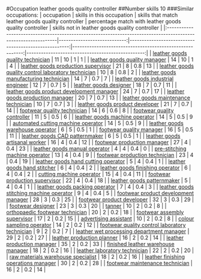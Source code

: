 #Occupation leather goods quality controller
##Number skills 10
###Similar occupations:
| occupation                                                                                                    |   skills in this occupation |   skills that match leather goods quality controller |   percentage match with leather goods quality controller |   skills not in leather goods quality controller |
|:--------------------------------------------------------------------------------------------------------------|----------------------------:|-----------------------------------------------------:|---------------------------------------------------------:|-------------------------------------------------:|
| [leather goods quality technician](leather_goods_quality_technician.md)                                       |                          11 |                                                   10 |                                                      1   |                                                1 |
| [leather goods quality manager](leather_goods_quality_manager.md)                                             |                          14 |                                                   10 |                                                      1   |                                                4 |
| [leather goods production supervisor](leather_goods_production_supervisor.md)                                 |                          21 |                                                    8 |                                                      0.8 |                                               13 |
| [leather goods quality control laboratory technician](leather_goods_quality_control_laboratory_technician.md) |                          10 |                                                    8 |                                                      0.8 |                                                2 |
| [leather goods manufacturing technician](leather_goods_manufacturing_technician.md)                           |                          14 |                                                    7 |                                                      0.7 |                                                7 |
| [leather goods industrial engineer](leather_goods_industrial_engineer.md)                                     |                          12 |                                                    7 |                                                      0.7 |                                                5 |
| [leather goods designer](leather_goods_designer.md)                                                           |                          18 |                                                    7 |                                                      0.7 |                                               11 |
| [leather goods product development manager](leather_goods_product_development_manager.md)                     |                          24 |                                                    7 |                                                      0.7 |                                               17 |
| [leather goods production manager](leather_goods_production_manager.md)                                       |                          20 |                                                    7 |                                                      0.7 |                                               13 |
| [leather goods maintenance technician](leather_goods_maintenance_technician.md)                               |                          10 |                                                    7 |                                                      0.7 |                                                3 |
| [leather goods product developer](leather_goods_product_developer.md)                                         |                          21 |                                                    7 |                                                      0.7 |                                               14 |
| [footwear quality technician](footwear_quality_technician.md)                                                 |                          14 |                                                    6 |                                                      0.6 |                                                8 |
| [footwear quality controller](footwear_quality_controller.md)                                                 |                          11 |                                                    5 |                                                      0.5 |                                                6 |
| [leather goods machine operator](leather_goods_machine_operator.md)                                           |                          14 |                                                    5 |                                                      0.5 |                                                9 |
| [automated cutting machine operator](automated_cutting_machine_operator.md)                                   |                          14 |                                                    5 |                                                      0.5 |                                                9 |
| [leather goods warehouse operator](leather_goods_warehouse_operator.md)                                       |                           6 |                                                    5 |                                                      0.5 |                                                1 |
| [footwear quality manager](footwear_quality_manager.md)                                                       |                          16 |                                                    5 |                                                      0.5 |                                               11 |
| [leather goods CAD patternmaker](leather_goods_CAD_patternmaker.md)                                           |                           6 |                                                    5 |                                                      0.5 |                                                1 |
| [leather goods artisanal worker](leather_goods_artisanal_worker.md)                                           |                          16 |                                                    4 |                                                      0.4 |                                               12 |
| [footwear production manager](footwear_production_manager.md)                                                 |                          27 |                                                    4 |                                                      0.4 |                                               23 |
| [leather goods manual operator](leather_goods_manual_operator.md)                                             |                           4 |                                                    4 |                                                      0.4 |                                                0 |
| [pre-stitching machine operator](pre-stitching_machine_operator.md)                                           |                          13 |                                                    4 |                                                      0.4 |                                                9 |
| [footwear production technician](footwear_production_technician.md)                                           |                          23 |                                                    4 |                                                      0.4 |                                               19 |
| [leather goods hand cutting operator](leather_goods_hand_cutting_operator.md)                                 |                           5 |                                                    4 |                                                      0.4 |                                                1 |
| [leather goods hand stitcher](leather_goods_hand_stitcher.md)                                                 |                           6 |                                                    4 |                                                      0.4 |                                                2 |
| [leather goods finishing operator](leather_goods_finishing_operator.md)                                       |                           6 |                                                    4 |                                                      0.4 |                                                2 |
| [cutting machine operator](cutting_machine_operator.md)                                                       |                          15 |                                                    4 |                                                      0.4 |                                               11 |
| [footwear production supervisor](footwear_production_supervisor.md)                                           |                          22 |                                                    4 |                                                      0.4 |                                               18 |
| [leather goods patternmaker](leather_goods_patternmaker.md)                                                   |                           5 |                                                    4 |                                                      0.4 |                                                1 |
| [leather goods packing operator](leather_goods_packing_operator.md)                                           |                           7 |                                                    4 |                                                      0.4 |                                                3 |
| [leather goods stitching machine operator](leather_goods_stitching_machine_operator.md)                       |                           9 |                                                    4 |                                                      0.4 |                                                5 |
| [footwear product development manager](footwear_product_development_manager.md)                               |                          28 |                                                    3 |                                                      0.3 |                                               25 |
| [footwear product developer](footwear_product_developer.md)                                                   |                          32 |                                                    3 |                                                      0.3 |                                               29 |
| [footwear designer](footwear_designer.md)                                                                     |                          23 |                                                    3 |                                                      0.3 |                                               20 |
| [tanner](tanner.md)                                                                                           |                          10 |                                                    2 |                                                      0.2 |                                                8 |
| [orthopaedic footwear technician](orthopaedic_footwear_technician.md)                                         |                          20 |                                                    2 |                                                      0.2 |                                               18 |
| [footwear assembly supervisor](footwear_assembly_supervisor.md)                                               |                          17 |                                                    2 |                                                      0.2 |                                               15 |
| [advertising assistant](advertising_assistant.md)                                                             |                          10 |                                                    2 |                                                      0.2 |                                                8 |
| [colour sampling operator](colour_sampling_operator.md)                                                       |                          14 |                                                    2 |                                                      0.2 |                                               12 |
| [footwear quality control laboratory technician](footwear_quality_control_laboratory_technician.md)           |                           9 |                                                    2 |                                                      0.2 |                                                7 |
| [leather wet processing department manager](leather_wet_processing_department_manager.md)                     |                          29 |                                                    2 |                                                      0.2 |                                               27 |
| [leather production planner](leather_production_planner.md)                                                   |                          16 |                                                    2 |                                                      0.2 |                                               14 |
| [leather production manager](leather_production_manager.md)                                                   |                          35 |                                                    2 |                                                      0.2 |                                               33 |
| [finished leather warehouse manager](finished_leather_warehouse_manager.md)                                   |                          18 |                                                    2 |                                                      0.2 |                                               16 |
| [leather laboratory technician](leather_laboratory_technician.md)                                             |                          22 |                                                    2 |                                                      0.2 |                                               20 |
| [raw materials warehouse specialist](raw_materials_warehouse_specialist.md)                                   |                          18 |                                                    2 |                                                      0.2 |                                               16 |
| [leather finishing operations manager](leather_finishing_operations_manager.md)                               |                          30 |                                                    2 |                                                      0.2 |                                               28 |
| [footwear maintenance technician](footwear_maintenance_technician.md)                                         |                          16 |                                                    2 |                                                      0.2 |                                               14 |
